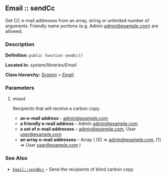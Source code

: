 
Email :: sendCc
-------------------------------------------

Get CC e-mail addresses from an array, string or unlimited number of arguments. Friendly name portions (e.g. Admin <admin@example.com>) are allowed.


### Description ###

**Definition:** `public function sendCc()`

**Located in:** *system/libraries/Email*

**Class hierarchy:** *[System](../System.php) > [Email](../Email)*


### Parameters ###

1. *mixed*

	Recipients that will receive a carbon copy.
	- **an e-mail address** -
		admin@example.com
	- **a friendly e-mail address** – 
		Admin <admin@example.com>
	- **a set of e-mail addresses** – 
		admin@example.com, User <user@example.com>
	- **an array e-mail addresses** – 
		Array ( [0] => admin@example.com, [1] => User <user@example.com> )
	

### See Also ###

- [`Email::sendBcc`](sendBcc.md) – Send the recipients of blind carbon copy
